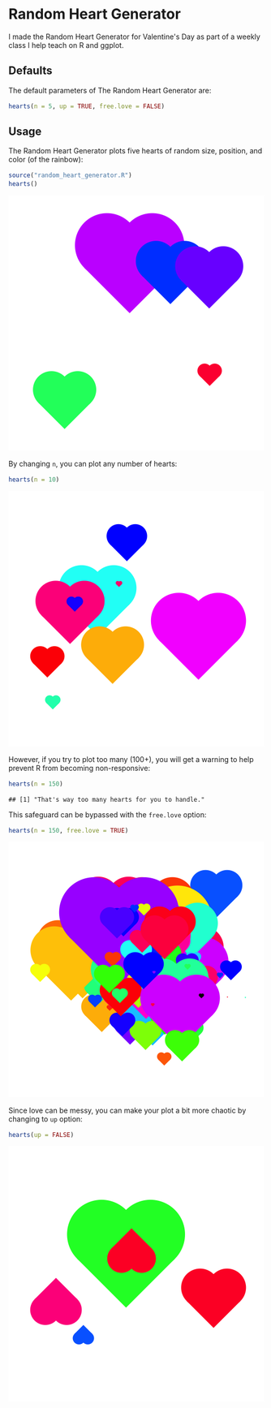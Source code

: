 # Random Heart Generator

I made the Random Heart Generator for Valentine's Day as part of a weekly class I help teach on R and ggplot.

## Defaults

The default parameters of The Random Heart Generator are:


```r
hearts(n = 5, up = TRUE, free.love = FALSE)
```


## Usage

The Random Heart Generator plots five hearts of random size, position, and color (of the rainbow):


```r
source("random_heart_generator.R")
hearts()
```

![plot of chunk default_hearts](figure/default_hearts.png) 


By changing `n`, you can plot any number of hearts:


```r
hearts(n = 10)
```

![plot of chunk ten_hearts](figure/ten_hearts.png) 


However, if you try to plot too many (100+), you will get a warning to help prevent R from becoming non-responsive:


```r
hearts(n = 150)
```

```
## [1] "That's way too many hearts for you to handle."
```


This safeguard can be bypassed with the `free.love` option:


```r
hearts(n = 150, free.love = TRUE)
```

![plot of chunk lots_of_hearts](figure/lots_of_hearts.png) 


Since love can be messy, you can make your plot a bit more chaotic by changing to `up` option:


```r
hearts(up = FALSE)
```

![plot of chunk up+down_hearts](figure/up+down_hearts.png) 

